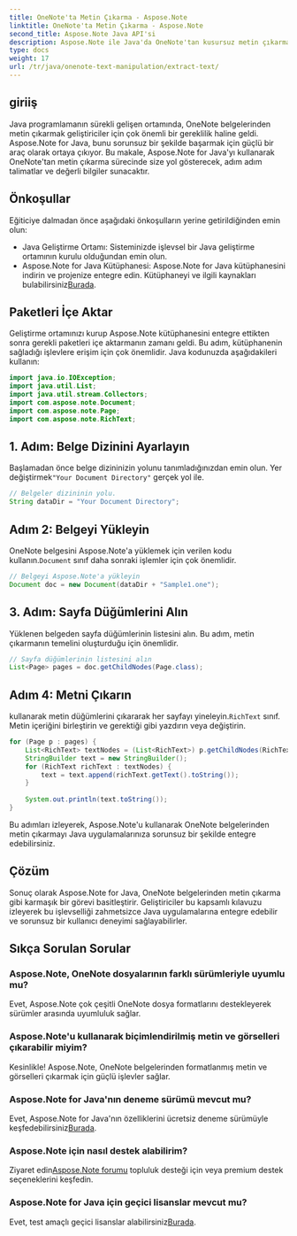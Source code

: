 ```yaml
---
title: OneNote'ta Metin Çıkarma - Aspose.Note
linktitle: OneNote'ta Metin Çıkarma - Aspose.Note
second_title: Aspose.Note Java API'si
description: Aspose.Note ile Java'da OneNote'tan kusursuz metin çıkarma işlemini keşfedin. Uygulamalarınızı zahmetsizce entegre edin, yönetin ve geliştirin.
type: docs
weight: 17
url: /tr/java/onenote-text-manipulation/extract-text/
---
```

## giriiş
Java programlamanın sürekli gelişen ortamında, OneNote belgelerinden metin çıkarmak geliştiriciler için çok önemli bir gereklilik haline geldi. Aspose.Note for Java, bunu sorunsuz bir şekilde başarmak için güçlü bir araç olarak ortaya çıkıyor. Bu makale, Aspose.Note for Java'yı kullanarak OneNote'tan metin çıkarma sürecinde size yol gösterecek, adım adım talimatlar ve değerli bilgiler sunacaktır.
## Önkoşullar
Eğiticiye dalmadan önce aşağıdaki önkoşulların yerine getirildiğinden emin olun:
- Java Geliştirme Ortamı: Sisteminizde işlevsel bir Java geliştirme ortamının kurulu olduğundan emin olun.
-  Aspose.Note for Java Kütüphanesi: Aspose.Note for Java kütüphanesini indirin ve projenize entegre edin. Kütüphaneyi ve ilgili kaynakları bulabilirsiniz[Burada](https://releases.aspose.com/note/java/).
## Paketleri İçe Aktar
Geliştirme ortamınızı kurup Aspose.Note kütüphanesini entegre ettikten sonra gerekli paketleri içe aktarmanın zamanı geldi. Bu adım, kütüphanenin sağladığı işlevlere erişim için çok önemlidir. Java kodunuzda aşağıdakileri kullanın:
```java
import java.io.IOException;
import java.util.List;
import java.util.stream.Collectors;
import com.aspose.note.Document;
import com.aspose.note.Page;
import com.aspose.note.RichText;
```
## 1. Adım: Belge Dizinini Ayarlayın
 Başlamadan önce belge dizininizin yolunu tanımladığınızdan emin olun. Yer değiştirmek`"Your Document Directory"` gerçek yol ile.
```java
// Belgeler dizininin yolu.
String dataDir = "Your Document Directory";
```
## Adım 2: Belgeyi Yükleyin
 OneNote belgesini Aspose.Note'a yüklemek için verilen kodu kullanın.`Document` sınıf daha sonraki işlemler için çok önemlidir.
```java
// Belgeyi Aspose.Note'a yükleyin
Document doc = new Document(dataDir + "Sample1.one");
```
## 3. Adım: Sayfa Düğümlerini Alın
Yüklenen belgeden sayfa düğümlerinin listesini alın. Bu adım, metin çıkarmanın temelini oluşturduğu için önemlidir.
```java
// Sayfa düğümlerinin listesini alın
List<Page> pages = doc.getChildNodes(Page.class);
```
## Adım 4: Metni Çıkarın
kullanarak metin düğümlerini çıkararak her sayfayı yineleyin.`RichText` sınıf. Metin içeriğini birleştirin ve gerektiği gibi yazdırın veya değiştirin.
```java
for (Page p : pages) {
    List<RichText> textNodes = (List<RichText>) p.getChildNodes(RichText.class);
    StringBuilder text = new StringBuilder();
    for (RichText richText : textNodes) {
        text = text.append(richText.getText().toString());
    }
    
    System.out.println(text.toString());
}
```
Bu adımları izleyerek, Aspose.Note'u kullanarak OneNote belgelerinden metin çıkarmayı Java uygulamalarınıza sorunsuz bir şekilde entegre edebilirsiniz.
## Çözüm
Sonuç olarak Aspose.Note for Java, OneNote belgelerinden metin çıkarma gibi karmaşık bir görevi basitleştirir. Geliştiriciler bu kapsamlı kılavuzu izleyerek bu işlevselliği zahmetsizce Java uygulamalarına entegre edebilir ve sorunsuz bir kullanıcı deneyimi sağlayabilirler.
## Sıkça Sorulan Sorular
### Aspose.Note, OneNote dosyalarının farklı sürümleriyle uyumlu mu?
Evet, Aspose.Note çok çeşitli OneNote dosya formatlarını destekleyerek sürümler arasında uyumluluk sağlar.
### Aspose.Note'u kullanarak biçimlendirilmiş metin ve görselleri çıkarabilir miyim?
Kesinlikle! Aspose.Note, OneNote belgelerinden formatlanmış metin ve görselleri çıkarmak için güçlü işlevler sağlar.
### Aspose.Note for Java'nın deneme sürümü mevcut mu?
Evet, Aspose.Note for Java'nın özelliklerini ücretsiz deneme sürümüyle keşfedebilirsiniz[Burada](https://releases.aspose.com/).
### Aspose.Note için nasıl destek alabilirim?
 Ziyaret edin[Aspose.Note forumu](https://forum.aspose.com/c/note/28) topluluk desteği için veya premium destek seçeneklerini keşfedin.
### Aspose.Note for Java için geçici lisanslar mevcut mu?
 Evet, test amaçlı geçici lisanslar alabilirsiniz[Burada](https://purchase.aspose.com/temporary-license/).